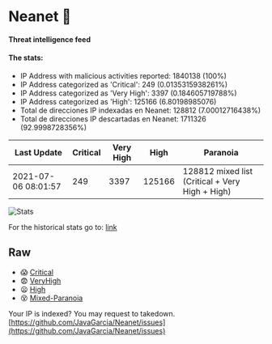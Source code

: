 # Neanet :hocho:
#### Threat intelligence feed
#### The stats:

- IP Address with malicious activities reported: 1840138 (100%)
- IP Address categorized as 'Critical':  249 (0.0135315938261%)
- IP Address categorized as 'Very High':  3397 (0.184605719788%)
- IP Address categorized as 'High':  125166 (6.80198985076)
- Total de direcciones IP indexadas en Neanet:  128812 (7.00012716438%)
- Total de direcciones IP descartadas en Neanet:  1711326 (92.9998728356%)

| Last Update | Critical | Very High | High | Paranoia |
| --- | --- | --- | --- | --- |
| 2021-07-06 08:01:57 | 249 | 3397 | 125166 | 128812 mixed list (Critical + Very High + High)|

![Stats](https://docs.google.com/spreadsheets/d/e/2PACX-1vSnaNMIXVabIpDJjufMlzH7poXnshF3mgd8Is1g9ytUEzVsP5my4Trn8f-xkoLLQ38xpL3HtmUexLo6/pubchart?oid=501124687&format=image)

For the historical stats go to: [link](/stats.csv)
## Raw
- :scream: [Critical](https://raw.githubusercontent.com/JavaGarcia/Neanet/master/blacklists/neanet_critical.txt)
- :fearful: [VeryHigh](https://raw.githubusercontent.com/JavaGarcia/Neanet/master/blacklists/neanet_veryHigh.txtt)
- :frowning: [High](https://raw.githubusercontent.com/JavaGarcia/Neanet/master/blacklists/neanet_high.txt)
- :dizzy_face: [Mixed-Paranoia](https://raw.githubusercontent.com/JavaGarcia/Neanet/master/blacklists/neanet_all.txt)


Your IP is indexed? You may request to takedown. [https://github.com/JavaGarcia/Neanet/issues](https://github.com/JavaGarcia/Neanet/issues)





























































































































































































































































































































































































































































































































































































































































































































































































































































































































































































































































































































































































































































































































































































































































































































































































































































































































































































































































































































































































































































































































































































































































































































































































































































































































































































































































































































































































































































































































































































































































































































































































































































































































































































































































































































































































































































































































































































































































































































































































































































































































































































































































































































































































































































































































































































































































































































































































































































































































































































































































































































































































































































































































































































































































































































































































































































































































































































































































































































































































































































































































































































































































































































































































































































































































































































































































































































































































































































































































































































































































































































































































































































































































































































































































































































































































































